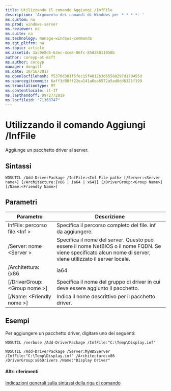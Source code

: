 ```yaml
---
title: Utilizzando il comando Aggiungi /InfFile
description: 'Argomento dei comandi di Windows per * * * *- '
ms.custom: na
ms.prod: windows-server
ms.reviewer: na
ms.suite: na
ms.technology: manage-windows-commands
ms.tgt_pltfrm: na
ms.topic: article
ms.assetid: 3ac9e8d5-63ec-4ce8-86fc-85d28011050b
author: coreyp-at-msft
ms.author: coreyp
manager: dongill
ms.date: 10/16/2017
ms.openlocfilehash: f5370d301f5fec15f4812b3d65588297d179455d
ms.sourcegitcommit: 6aff3d88ff22ea141a6ea6572a5ad8dd6321f199
ms.translationtype: MT
ms.contentlocale: it-IT
ms.lasthandoff: 09/27/2019
ms.locfileid: "71363747"
---
```

# <a name="using-the-add-driverpackage-command"></a>Utilizzando il comando Aggiungi /InfFile



Aggiunge un pacchetto driver al server.

## <a name="syntax"></a>Sintassi

```
WDSUTIL /Add-DriverPackage /InfFile:<Inf File path> [/Server:<Server name>] [/Architecture:{x86 | ia64 | x64}] [/DriverGroup:<Group Name>] [/Name:<Friendly Name>]
```

## <a name="parameters"></a>Parametri

|          Parametro           |                                                              Descrizione                                                              |
|------------------------------|---------------------------------------------------------------------------------------------------------------------------------------|
|   InfFile: percorso file \<Inf >   |                                           Specifica il percorso completo del file. inf da aggiungere.                                            |
|    /Server: nome \<Server >    | Specifica il nome del server. Questo può essere il nome NetBIOS o il nome FQDN. Se viene specificato alcun nome di server, viene utilizzato il server locale. |
|      /Architettura: {x86      |                                                                 ia64                                                                  |
| [/DriverGroup: \<Group nome >] |                             Specifica il nome del gruppo di driver in cui deve essere aggiunto il pacchetto.                              |
|   [/Name: \<Friendly nome >]   |                                           Indica il nome descrittivo per il pacchetto driver.                                            |

## <a name="BKMK_examples"></a>Esempi

Per aggiungere un pacchetto driver, digitare uno dei seguenti:
```
WDSUTIL /verbose /Add-DriverPackage /InfFile:"C:\Temp\Display.inf"
```
```
WDSUTIL /Add-DriverPackage /Server:MyWDSServer /InfFile:"C:\Temp\Display.inf" /Architecture:x86 /DriverGroup:x86Drivers /Name:"Display Driver"
```

#### <a name="additional-references"></a>Altri riferimenti

[Indicazioni generali sulla sintassi della riga di comando](command-line-syntax-key.md)


